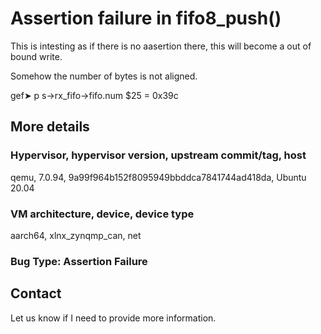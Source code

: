 # Assertion failure in fifo8_push()

This is intesting as if there is no aasertion there, this will become a out of bound write.

Somehow the number of bytes is not aligned.

gef➤  p s->rx_fifo->fifo.num
$25 = 0x39c

## More details

### Hypervisor, hypervisor version, upstream commit/tag, host
qemu, 7.0.94, 9a99f964b152f8095949bbddca7841744ad418da, Ubuntu 20.04

### VM architecture, device, device type
aarch64, xlnx_zynqmp_can, net

### Bug Type: Assertion Failure

## Contact

Let us know if I need to provide more information.
